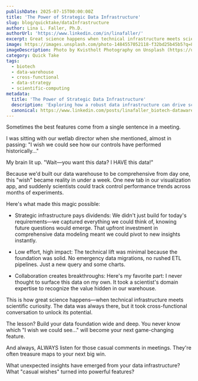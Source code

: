 ```yaml
---
publishDate: 2025-07-15T00:00:00Z
title: 'The Power of Strategic Data Infrastructure'
slug: blog/quicktake/dataInfrastructure
author: Lina L. Faller, Ph.D.
authorUrl: 'https://www.linkedin.com/in/linafaller/'
excerpt: Great science happens when technical infrastructure meets scientific curiosity
image: https://images.unsplash.com/photo-1484557052118-f32bd25b45b5?q=80&w=1169&auto=format&fit=crop&ixlib=rb-4.1.0&ixid=M3wxMjA3fDB8MHxwaG90by1wYWdlfHx8fGVufDB8fHx8fA%3D%3D
imageDescription: Photo by Kvistholt Photography on Unsplash (https://unsplash.com/@freeche)
category: Quick Take
tags:
  - biotech
  - data-warehouse
  - cross-functional
  - data-strategy
  - scientific-computing
metadata:
  title: 'The Power of Strategic Data Infrastructure'
  description: 'Exploring how a robust data infrastructure can drive scientific innovation and collaboration.'
  canonical: https://www.linkedin.com/posts/linafaller_biotech-datawarehouse-crossfunctional-activity-7350523436726714369-FL0w?utm_source=share&utm_medium=member_desktop&rcm=ACoAAATZB5MBqJ_1K5vjD4H8pzXOCeXJAzwKjQs
---
```


Sometimes the best features come from a single sentence in a meeting.

I was sitting with our wetlab director when she mentioned, almost in passing: "I wish we could see how our controls have performed historically..."

My brain lit up. "Wait—you want this data? I HAVE this data!"

Because we'd built our data warehouse to be comprehensive from day one, this "wish" became reality in under a week. One new tab in our visualization app, and suddenly scientists could track control performance trends across months of experiments.

Here's what made this magic possible:

- Strategic infrastructure pays dividends: We didn't just build for today's requirements—we captured everything we could think of, knowing future questions would emerge. That upfront investment in comprehensive data modeling meant we could pivot to new insights instantly.

- Low effort, high impact: The technical lift was minimal because the foundation was solid. No emergency data migrations, no rushed ETL pipelines. Just a new query and some charts.

- Collaboration creates breakthroughs: Here's my favorite part: I never thought to surface this data on my own. It took a scientist's domain expertise to recognize the value hidden in our warehouse.

This is how great science happens—when technical infrastructure meets scientific curiosity. The data was always there, but it took cross-functional conversation to unlock its potential.

The lesson? Build your data foundation wide and deep. You never know which "I wish we could see..." will become your next game-changing feature.

And always, ALWAYS listen for those casual comments in meetings. They're often treasure maps to your next big win.

What unexpected insights have emerged from your data infrastructure? What "casual wishes" turned into powerful features?
